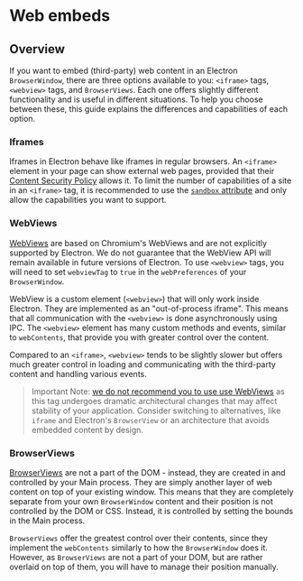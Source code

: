 # Web embeds

## Overview

If you want to embed (third-party) web content in an Electron `BrowserWindow`,
there are three options available to you: `<iframe>` tags, `<webview>` tags,
and `BrowserViews`. Each one offers slightly different functionality and is
useful in different situations. To help you choose between these, this guide
explains the differences and capabilities of each option.

### Iframes

Iframes in Electron behave like iframes in regular browsers. An `<iframe>`
element in your page can show external web pages, provided that their
[Content Security Policy](https://developer.mozilla.org/en-US/docs/Web/HTTP/CSP)
allows it. To limit the number of capabilities of a site in an `<iframe>` tag,
it is recommended to use the [`sandbox` attribute](https://developer.mozilla.org/en-US/docs/Web/HTML/Element/iframe#attr-sandbox)
and only allow the capabilities you want to support.

### WebViews

[WebViews](../api/webview-tag.md) are based on Chromium's WebViews and are not
explicitly supported by Electron. We do not guarantee that the WebView API will
remain available in future versions of Electron. To use `<webview>` tags, you
will need to set `webviewTag` to `true` in the `webPreferences` of your
`BrowserWindow`.

WebView is a custom element (`<webview>`) that will only work inside Electron.
They are implemented as an "out-of-process iframe". This means that all
communication with the `<webview>` is done asynchronously using IPC. The
`<webview>` element has many custom methods and events, similar to
`webContents`, that provide you with greater control over the content.

Compared to an `<iframe>`, `<webview>` tends to be slightly slower but offers
much greater control in loading and communicating with the third-party content
and handling various events.

> Important Note:
[we do not recommend you to use use WebViews](https://www.electronjs.org/docs/api/webview-tag#warning)
as this tag undergoes dramatic architectural changes that may affect stability
of your application. Consider switching to alternatives, like `iframe` and
Electron's `BrowserView` or an architecture that avoids embedded content
by design.

### BrowserViews

[BrowserViews](../api/browser-view.md) are not a part of the DOM - instead,
they are created in and controlled by your Main process. They are simply
another layer of web content on top of your existing window. This means
that they are completely separate from your own `BrowserWindow` content and
their position is not controlled by the DOM or CSS. Instead, it is controlled
by setting the bounds in the Main process.

`BrowserViews` offer the greatest control over their contents, since they
implement the `webContents` similarly to how the `BrowserWindow` does it.
However, as `BrowserViews` are not a part of your DOM, but are rather overlaid
on top of them, you will have to manage their position manually.
